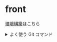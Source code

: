 # front

[環境構築](https://fresh-rhodium-639.notion.site/efe628f3b49449e082670e253c0a165f)はこちら

<details><summary> よく使う Git コマンド </summary>

| Command                                                                    |                        動作                        |
| :------------------------------------------------------------------------- | :------------------------------------------------: |
| <span style="color: #ffa3d1; ">git clone **URL** </span>                   |         既存のプロジェクトをローカルに保存         |
| <span style="color: #d1a3ff; ">git init </span>                            |    現在のディレクトリをローカルリポジトリにする    |
| <span style="color: #d1a3ff; ">git add . </span>                           |  ルートディレクトリの中身を全てインデックスに登録  |
| <span style="color: #d1a3ff; ">git commit -m '**コミット名**' </span>      |   インデックスに登録された内容をリポジトリに記録   |
| <span style="color: #d1a3ff; ">git push origin **ブランチ名** </span>      | リモートリポジトリにローカルリポジトリの変更を保存 |
| <span style="color: #a3d1ff; ">git fetch </span>                           |         ブランチの更新を取得し，差分を比較         |
| <span style="color: #a3d1ff; ">git pull (git fetch + git merge) </span>    |        更新をローカルに取り入れて反映させる        |
| <span style="color: #a3ffff; ">git merge **ブランチ名** </span>            |         現在のブランチを他のブランチに統合         |
| <span style="color: #a3ffd1; ">git checkout -b **ブランチ名** </span>      |            ブランチを作成してそこへ移動            |
| <span style="color: #a3ffd1; ">git checkout(switch) **ブランチ名** </span> |                   ブランチへ移動                   |
| <span style="color: #a3ffd1; ">git checkout(switch) - </span>              |                 前のブランチへ移動                 |
| <span style="color: #ffffa3; ">git status </span>                          |         現在どのような状態か色々確認できる         |
| <span style="color: #ffffa3; ">git log </span>                             |         コミットの履歴を表示する(q で終了)         |
| <span style="color: #ffffa3; ">git diff </span>                            |                 コードの差分を表示                 |
| <span style="color: #ffffa3; ">git show </span>                            | 様々な種類のオブジェクト（タグ/コミット等）を表示  |
| <span style="color: #ffd1a3; ">git remote -v </span>                       |           現在のリモートリポジトリの確認           |
| <span style="color: #ffd1a3; ">git branch </span>                          |                現在のブランチの確認                |
| <span style="color: #ffd1a3; ">git branch -r </span>                       |            現在のリモートブランチの確認            |

</details>
